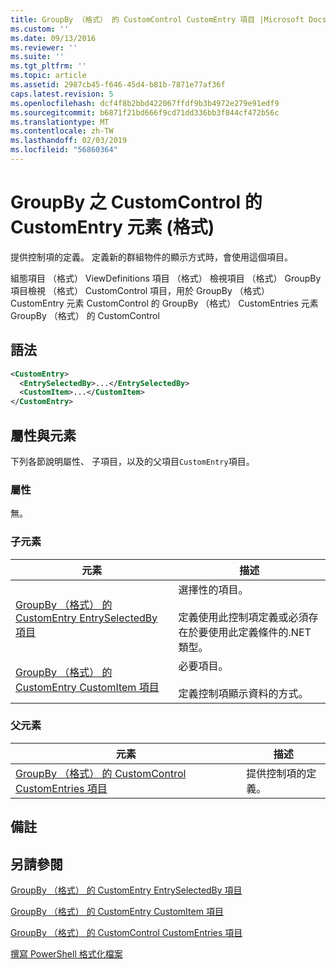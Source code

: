 ```yaml
---
title: GroupBy （格式） 的 CustomControl CustomEntry 項目 |Microsoft Docs
ms.custom: ''
ms.date: 09/13/2016
ms.reviewer: ''
ms.suite: ''
ms.tgt_pltfrm: ''
ms.topic: article
ms.assetid: 2987cb45-f646-45d4-b81b-7871e77af36f
caps.latest.revision: 5
ms.openlocfilehash: dcf4f8b2bbd422067ffdf9b3b4972e279e91edf9
ms.sourcegitcommit: b6871f21bd666f9cd71dd336bb3f844cf472b56c
ms.translationtype: MT
ms.contentlocale: zh-TW
ms.lasthandoff: 02/03/2019
ms.locfileid: "56860364"
---
```

# <a name="customentry-element-for-customcontrol-for-groupby-format"></a>GroupBy 之 CustomControl 的 CustomEntry 元素 (格式)

提供控制項的定義。 定義新的群組物件的顯示方式時，會使用這個項目。

組態項目 （格式） ViewDefinitions 項目 （格式） 檢視項目 （格式） GroupBy 項目檢視 （格式） CustomControl 項目，用於 GroupBy （格式） CustomEntry 元素 CustomControl 的 GroupBy （格式） CustomEntries 元素GroupBy （格式） 的 CustomControl

## <a name="syntax"></a>語法

```xml
<CustomEntry>
  <EntrySelectedBy>...</EntrySelectedBy>
  <CustomItem>...</CustomItem>
</CustomEntry>
```

## <a name="attributes-and-elements"></a>屬性與元素

下列各節說明屬性、 子項目，以及的父項目`CustomEntry`項目。

### <a name="attributes"></a>屬性

無。

### <a name="child-elements"></a>子元素

|元素|描述|
|-------------|-----------------|
|[GroupBy （格式） 的 CustomEntry EntrySelectedBy 項目](./entryselectedby-element-for-customentry-for-groupby-format.md)|選擇性的項目。<br /><br /> 定義使用此控制項定義或必須存在於要使用此定義條件的.NET 類型。|
|[GroupBy （格式） 的 CustomEntry CustomItem 項目](./customitem-element-for-customentry-for-groupby-format.md)|必要項目。<br /><br /> 定義控制項顯示資料的方式。|

### <a name="parent-elements"></a>父元素

|元素|描述|
|-------------|-----------------|
|[GroupBy （格式） 的 CustomControl CustomEntries 項目](./customentries-element-for-customcontrol-for-groupby-format.md)|提供控制項的定義。|

## <a name="remarks"></a>備註

## <a name="see-also"></a>另請參閱

[GroupBy （格式） 的 CustomEntry EntrySelectedBy 項目](./entryselectedby-element-for-customentry-for-groupby-format.md)

[GroupBy （格式） 的 CustomEntry CustomItem 項目](./customitem-element-for-customentry-for-groupby-format.md)

[GroupBy （格式） 的 CustomControl CustomEntries 項目](./customentries-element-for-customcontrol-for-groupby-format.md)

[撰寫 PowerShell 格式化檔案](./writing-a-powershell-formatting-file.md)
